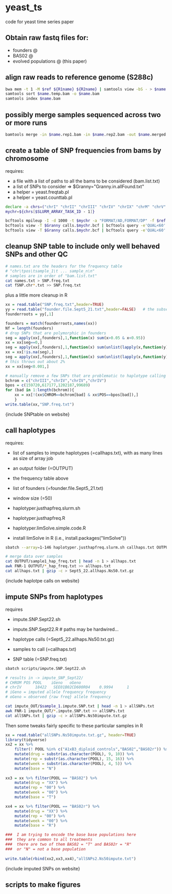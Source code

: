 # yeast_ts
code for yeast time series paper

## Obtain raw fastq files for: 
- founders	@ 
- BAS02 @ 
- evolved populations @    (this paper) 
	
## align raw reads to reference genome (S288c)

```bash
bwa mem -t 1 -M $ref ${R1name} ${R2name} | samtools view -bS - > $name.temp.bam
samtools sort $name.temp.bam -o $name.bam
samtools index $name.bam
```
	
## possibly merge samples sequenced across two or more runs

```bash
bamtools merge -in $name.rep1.bam -in $name.rep2.bam -out $name.merged.bam
```
	
## create a table of SNP frequencies from bams by chromosome 

requires: 
- a file with a list of paths to all the bams to be considered (bam.list.txt) 
- a list of SNPs to consider => $Granny="Granny.in.allFound.txt" 
- a helper = yeast.freqtab.pl 
- a helper = yeast.counttab.pl 
	
```bash
declare -a chrs=("chrI" "chrII" "chrIII" "chrIV" "chrIX" "chrM" "chrV" "chrVI" "chrVII" "chrVIII" "chrX" "chrXI" "chrXII" "chrXIII" "chrXIV" "chrXV" "chrXVI")
mychr=${chrs[$SLURM_ARRAY_TASK_ID - 1]}

bcftools mpileup -I -d 1000 -t $mychr -a "FORMAT/AD,FORMAT/DP" -f $ref -b bam.list.txt | bcftools call -mv -Ob > calls.$mychr.bcf  
bcftools view -T $Granny calls.$mychr.bcf | bcftools query -e'QUAL<60' -f'%CHROM %POS %REF %ALT [ %AD{0} %AD{1}]\n' | perl yeast.freqtab.pl > fSNP.$mychr.txt
bcftools view -T $Granny calls.$mychr.bcf | bcftools query -e'QUAL<60' -f'%CHROM %POS %REF %ALT [ %AD{0} %AD{1}]\n' | perl yeast.counttab.pl > cSNP.$mychr.txt
```

## cleanup SNP table to include only well behaved SNPs and other QC

```bash
# names.txt are the headers for the frequency table
# "chr\tpos\tsample_1\t ... sample_n\n"
# samples are in order of "bam.list.txt"
cat names.txt > SNP.freq.txt
cat fSNP.chr*.txt >> SNP.freq.txt
```

plus a little more cleanup in R

```R
xx = read.table("SNP.freq.txt",header=TRUE)
yy = read.table("founder.file.Sept5_21.txt",header=FALSE)   # the subset of samples that are founders, 1st column matches names
founderroots = yy[,1]

founders = match(founderroots,names(xx))
Nf = length(founders)
# drop SNPs that are polymorphic in founders
seg = apply(xx[,founders],1,function(x) sum(x>0.05 & x<0.95))
xx = xx[seg==0,]
seg = apply(xx[,founders],1,function(x) sum(unlist(lapply(x,function(y) min((1-y)^2,(0-y)^2)))))
xx = xx[!is.na(seg),]
seg = apply(xx[,founders],1,function(x) sum(unlist(lapply(x,function(y) min((1-y)^2,(0-y)^2)))))
# this throws out about 2%
xx = xx[seg<0.001,]

# manually remove a few SNPs that are problematic to haplotype calling
bchrom = c("chrIII","chrIV","chrIV","chrIV")
bpos = c(159720,617177,1202187,99689)
for (bad in 1:length(bchrom)){
	xx = xx[!(xx$CHROM==bchrom[bad] & xx$POS==bpos[bad]),]
	}	
write.table(xx,"SNP.freq.txt")
```

{include SNPtable on website}

## call haplotypes 

requires: 
- list of samples to impute haplotypes (=callhaps.txt), with as many lines as size of array job 
- an output folder (=OUTPUT) 
- the frequency table above 
- list of founders (=founder.file.Sept5_21.txt) 
- window size (=50)

- haplotyper.justhapfreq.slurm.sh 
- haplotyper.justhapfreq.R 
- haplotyper.limSolve.simple.code.R 

- install limSolve in R (i.e., install.packages("limSolve")) 
	
```bash
sbatch --array=1-146 haplotyper.justhapfreq.slurm.sh callhaps.txt OUTPUT SNP.freq.txt founder.file.Sept5_21.txt 50

# merge data over samples
cat OUTPUT/sample1_hap_freq.txt | head -n 1 > allhaps.txt
awk FNR-1 OUTPUT/*_hap_freq.txt >> allhaps.txt
cat allhaps.txt | gzip -c > Sept5_22.allhaps.Ns50.txt.gz
```

{include haplotpe calls on website}

## impute SNPs from haplotypes 

requires 
- impute.SNP.Sept22.sh 
- impute.SNP.Sept22.R   # paths may be hardwired... 

- haplotype calls (=Sept5_22.allhaps.Ns50.txt.gz) 
- samples to call (=callhaps.txt) 
- SNP table (=SNP.freq.txt) 

```bash
sbatch scripts/impute.SNP.Sept22.sh

# results in -> impute_SNP_Sept22/
# CHROM	POS	POOL	iGeno	oGeno
# chrIV 	 18422 	 SEE01B02CD600R04 	 0.9994 	 1 
# iGeno = imputed allele frequency frequency
# oGeno = observed {raw freq} allele frequency

cat impute_OUT/$sample_1.impute.SNP.txt | head -n 1 > allSNPs.txt
awk FNR-1 impute_OUT/*.impute.SNP.txt >> allSNPs.txt
cat allSNPs.txt | gzip -c > allSNPs.Ns50impute.txt.gz
```

Then some tweaks fairly specific to these particular samples in R 

```R
xx = read.table("allSNPs.Ns50impute.txt.gz", header=TRUE)
library(tidyverse)
xx2 = xx %>%
	filter(! POOL %in% c("A1xB3_diploid_controls","BAS02","BAS02r")) %>%
	mutate(drug = substr(as.character(POOL), 9, 10)) %>%
	mutate(rep = substr(as.character(POOL), 15, 16)) %>%
	mutate(week = substr(as.character(POOL), 4, 5)) %>%
	mutate(base = "N")
	
xx3 = xx %>% filter(POOL == "BAS02") %>%	
	mutate(drug = "XX") %>%
	mutate(rep = "00") %>%
	mutate(week = "00") %>%
	mutate(base = "T")

xx4 = xx %>% filter(POOL == "BAS02r") %>%	
	mutate(drug = "XX") %>%
	mutate(rep = "00") %>%
	mutate(week = "00") %>%
	mutate(base = "R")

###  I am trying to encode the base base populations here
###  they are common to all treatments
###  there are two of them BAS02 = "T" and BAS02r = "R" 
###  or "N" = not a base population
	
write.table(rbind(xx2,xx3,xx4),"allSNPs2.Ns50impute.txt")
```

{include imputed SNPs on website}

## scripts to make figures
